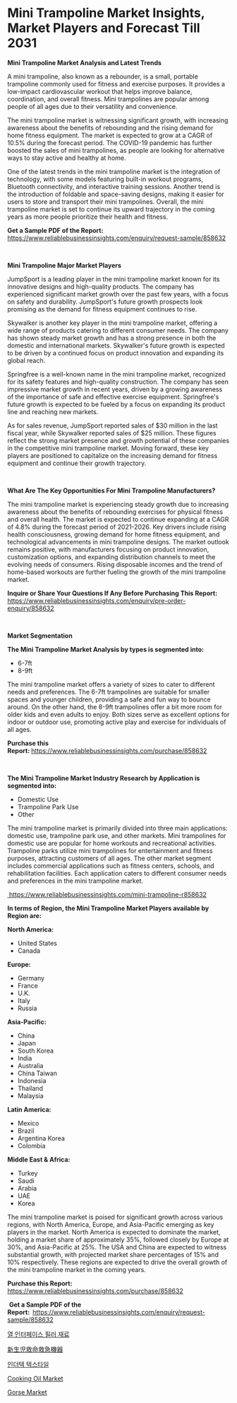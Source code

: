 <p><h1>Mini Trampoline Market Insights, Market Players and Forecast Till 2031</h1></p><p><strong>Mini Trampoline Market Analysis and Latest Trends</strong></p>
<p><p>A mini trampoline, also known as a rebounder, is a small, portable trampoline commonly used for fitness and exercise purposes. It provides a low-impact cardiovascular workout that helps improve balance, coordination, and overall fitness. Mini trampolines are popular among people of all ages due to their versatility and convenience.</p><p>The mini trampoline market is witnessing significant growth, with increasing awareness about the benefits of rebounding and the rising demand for home fitness equipment. The market is expected to grow at a CAGR of 10.5% during the forecast period. The COVID-19 pandemic has further boosted the sales of mini trampolines, as people are looking for alternative ways to stay active and healthy at home.</p><p>One of the latest trends in the mini trampoline market is the integration of technology, with some models featuring built-in workout programs, Bluetooth connectivity, and interactive training sessions. Another trend is the introduction of foldable and space-saving designs, making it easier for users to store and transport their mini trampolines. Overall, the mini trampoline market is set to continue its upward trajectory in the coming years as more people prioritize their health and fitness.</p></p>
<p><strong>Get a Sample PDF of the Report:&nbsp;</strong> <a href="https://www.reliablebusinessinsights.com/enquiry/request-sample/858632">https://www.reliablebusinessinsights.com/enquiry/request-sample/858632</a></p>
<p>&nbsp;</p>
<p><strong>Mini Trampoline Major Market Players</strong></p>
<p><p>JumpSport is a leading player in the mini trampoline market known for its innovative designs and high-quality products. The company has experienced significant market growth over the past few years, with a focus on safety and durability. JumpSport's future growth prospects look promising as the demand for fitness equipment continues to rise.</p><p>Skywalker is another key player in the mini trampoline market, offering a wide range of products catering to different consumer needs. The company has shown steady market growth and has a strong presence in both the domestic and international markets. Skywalker's future growth is expected to be driven by a continued focus on product innovation and expanding its global reach.</p><p>Springfree is a well-known name in the mini trampoline market, recognized for its safety features and high-quality construction. The company has seen impressive market growth in recent years, driven by a growing awareness of the importance of safe and effective exercise equipment. Springfree's future growth is expected to be fueled by a focus on expanding its product line and reaching new markets.</p><p>As for sales revenue, JumpSport reported sales of $30 million in the last fiscal year, while Skywalker reported sales of $25 million. These figures reflect the strong market presence and growth potential of these companies in the competitive mini trampoline market. Moving forward, these key players are positioned to capitalize on the increasing demand for fitness equipment and continue their growth trajectory.</p></p>
<p>&nbsp;</p>
<p><strong>What Are The Key Opportunities For Mini Trampoline Manufacturers?</strong></p>
<p><p>The mini trampoline market is experiencing steady growth due to increasing awareness about the benefits of rebounding exercises for physical fitness and overall health. The market is expected to continue expanding at a CAGR of 4.8% during the forecast period of 2021-2026. Key drivers include rising health consciousness, growing demand for home fitness equipment, and technological advancements in mini trampoline designs. The market outlook remains positive, with manufacturers focusing on product innovation, customization options, and expanding distribution channels to meet the evolving needs of consumers. Rising disposable incomes and the trend of home-based workouts are further fueling the growth of the mini trampoline market.</p></p>
<p><strong>Inquire or Share Your Questions If Any Before Purchasing This Report:</strong> <a href="https://www.reliablebusinessinsights.com/enquiry/pre-order-enquiry/858632">https://www.reliablebusinessinsights.com/enquiry/pre-order-enquiry/858632</a></p>
<p>&nbsp;</p>
<p><strong>Market Segmentation</strong></p>
<p><strong>The Mini Trampoline Market Analysis by types is segmented into:</strong></p>
<p><ul><li>6-7ft</li><li>8-9ft</li></ul></p>
<p><p>The mini trampoline market offers a variety of sizes to cater to different needs and preferences. The 6-7ft trampolines are suitable for smaller spaces and younger children, providing a safe and fun way to bounce around. On the other hand, the 8-9ft trampolines offer a bit more room for older kids and even adults to enjoy. Both sizes serve as excellent options for indoor or outdoor use, promoting active play and exercise for individuals of all ages.</p></p>
<p><strong>Purchase this Report:&nbsp;</strong><a href="https://www.reliablebusinessinsights.com/purchase/858632">https://www.reliablebusinessinsights.com/purchase/858632</a></p>
<p>&nbsp;</p>
<p><strong>The Mini Trampoline Market Industry Research by Application is segmented into:</strong></p>
<p><ul><li>Domestic Use</li><li>Trampoline Park Use</li><li>Other</li></ul></p>
<p><p>The mini trampoline market is primarily divided into three main applications: domestic use, trampoline park use, and other markets. Mini trampolines for domestic use are popular for home workouts and recreational activities. Trampoline parks utilize mini trampolines for entertainment and fitness purposes, attracting customers of all ages. The other market segment includes commercial applications such as fitness centers, schools, and rehabilitation facilities. Each application caters to different consumer needs and preferences in the mini trampoline market.</p></p>
<p><a href="https://www.reliablebusinessinsights.com/mini-trampoline-r858632">&nbsp;https://www.reliablebusinessinsights.com/mini-trampoline-r858632</a></p>
<p><strong>In terms of Region, the Mini Trampoline Market Players available by Region are:</strong></p>
<p>
    <p> <strong> North America: </strong>
        <ul>
            <li>United States</li>
            <li>Canada</li>
        </ul>
        </p> 
    <p> <strong> Europe: </strong>
        <ul>
            <li>Germany</li>
            <li>France</li>
            <li>U.K.</li>
            <li>Italy</li>
            <li>Russia</li>
        </ul>
        </p> 
    <p> <strong> Asia-Pacific: </strong>
        <ul>
            <li>China</li>
            <li>Japan</li>
            <li>South Korea</li>
            <li>India</li>
            <li>Australia</li>
            <li>China Taiwan</li>
            <li>Indonesia</li>
            <li>Thailand</li>
            <li>Malaysia</li>
        </ul>
        </p> 
    <p> <strong> Latin America: </strong>
        <ul>
            <li>Mexico</li>
            <li>Brazil</li>
            <li>Argentina Korea</li>
            <li>Colombia</li>
        </ul>
        </p> 
    <p> <strong> Middle East & Africa: </strong>
        <ul>
            <li>Turkey</li>
            <li>Saudi</li>
            <li>Arabia</li>
            <li>UAE</li>
            <li>Korea</li>
        </ul>
    </p>
    </p>
<p><p>The mini trampoline market is poised for significant growth across various regions, with North America, Europe, and Asia-Pacific emerging as key players in the market. North America is expected to dominate the market, holding a market share of approximately 35%, followed closely by Europe at 30%, and Asia-Pacific at 25%. The USA and China are expected to witness substantial growth, with projected market share percentages of 15% and 10% respectively. These regions are expected to drive the overall growth of the mini trampoline market in the coming years.</p></p>
<p><strong>Purchase this Report: </strong><a href="https://www.reliablebusinessinsights.com/purchase/858632">https://www.reliablebusinessinsights.com/purchase/858632</a></p>
<p>&nbsp;<strong>Get a Sample PDF of the Report:&nbsp;&nbsp;</strong><a href="https://www.reliablebusinessinsights.com/enquiry/request-sample/858632">https://www.reliablebusinessinsights.com/enquiry/request-sample/858632</a></p>
<p><strong></strong></p>
<p><p><a href="https://github.com/vss5505pa7z1p/Market-Research-Report-List-2/blob/main/5523990163713.md">열 인터페이스 필러 재료</a></p><p><a href="https://github.com/Fatimaklein1/Market-Research-Report-List-1/blob/main/2268318153274.md">新生児救命救急機器</a></p><p><a href="https://github.com/FelipeGrrady654556/Market-Research-Report-List-2/blob/main/6317723163714.md">인더텍 텍스타일</a></p><p><a href="https://github.com/mhrnetwork1/Market-Research-Report-List-1/blob/main/cooking-oil-market.md">Cooking Oil Market</a></p><p><a href="https://github.com/khadijahesham19/Market-Research-Report-List-1/blob/main/gorse-market.md">Gorse Market</a></p></p>